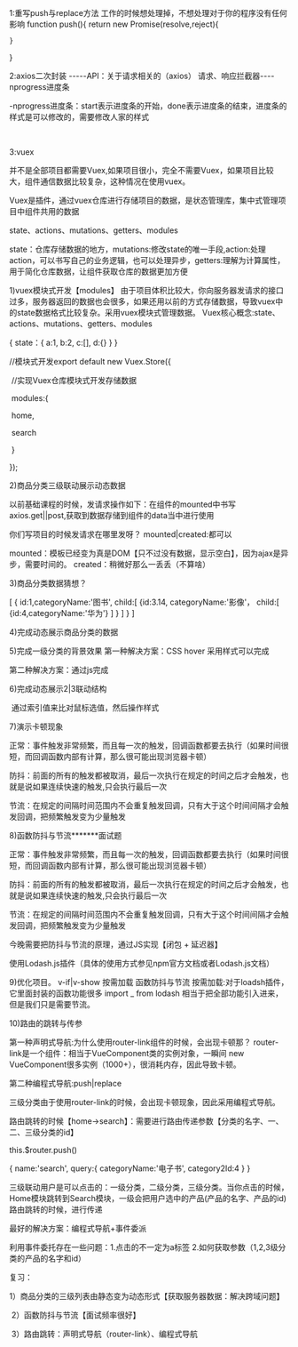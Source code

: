 1:重写push与replace方法
工作的时候想处理掉，不想处理对于你的程序没有任何影响
function push(){
    return new Promise(resolve,reject){

    }
}

2:axios二次封装
-----API：关于请求相关的（axios）
请求、响应拦截器----nprogress进度条

-nprogress进度条：start表示进度条的开始，done表示进度条的结束，进度条的样式是可以修改的，需要修改人家的样式



​	

3:vuex

并不是全部项目都需要Vuex,如果项目很小，完全不需要Vuex，如果项目比较大，组件通信数据比较复杂，这种情况在使用vuex。

Vuex是插件，通过vuex仓库进行存储项目的数据，是状态管理库，集中式管理项目中组件共用的数据

state、actions、mutations、getters、modules

state：仓库存储数据的地方，mutations:修改state的唯一手段,action:处理action，可以书写自己的业务逻辑，也可以处理异步，getters:理解为计算属性，用于简化仓库数据，让组件获取仓库的数据更加方便

1)vuex模块式开发【modules】
由于项目体积比较大，你向服务器发请求的接口过多，服务器返回的数据也会很多，如果还用以前的方式存储数据，导致vuex中的state数据格式比较复杂。采用vuex模块式管理数据。
Vuex核心概念:state、actions、mutations、getters、modules

{
    state：{
         a:1,
         b:2,
         c:[],
         d:{}
    }
}

//模块式开发export default new Vuex.Store({

​    //实现Vuex仓库模块式开发存储数据

​    modules:{

​        home,

​        search

​    }

});


2)商品分类三级联动展示动态数据

以前基础课程的时候，发请求操作如下：在组件的mounted中书写axios.get||post,获取到数据存储到组件的data当中进行使用


你们写项目的时候发请求在哪里发呀？
mounted|created:都可以

mounted：模板已经变为真是DOM【只不过没有数据，显示空白】，因为ajax是异步，需要时间的。
created：稍微好那么一丢丢（不算啥）




3)商品分类数据猜想？

[
    {
        id:1,categoryName:'图书',
        child:[
             {id:3.14,
              categoryName:'影像'，
              child:[
                   {id:4,categoryName:'华为'}
              ]
             }
        ]
    }
]


4)完成动态展示商品分类的数据





5)完成一级分类的背景效果
第一种解决方案：CSS  hover 采用样式可以完成

第二种解决方案：通过js完成



6)完成动态展示2|3联动结构

​		通过索引值来比对鼠标选值，然后操作样式






7)演示卡顿现象

​	正常：事件触发非常频繁，而且每一次的触发，回调函数都要去执行（如果时间很短，而回调函数内部有计算，那么很可能出现浏览器卡顿）

防抖：前面的所有的触发都被取消，最后一次执行在规定的时间之后才会触发，也就是说如果连续快速的触发,只会执行最后一次

节流：在规定的间隔时间范围内不会重复触发回调，只有大于这个时间间隔才会触发回调，把频繁触发变为少量触发





8)函数防抖与节流*******面试题

正常：事件触发非常频繁，而且每一次的触发，回调函数都要去执行（如果时间很短，而回调函数内部有计算，那么很可能出现浏览器卡顿）

防抖：前面的所有的触发都被取消，最后一次执行在规定的时间之后才会触发，也就是说如果连续快速的触发,只会执行最后一次

节流：在规定的间隔时间范围内不会重复触发回调，只有大于这个时间间隔才会触发回调，把频繁触发变为少量触发

今晚需要把防抖与节流的原理，通过JS实现【闭包 + 延迟器】

使用Lodash.js插件（具体的使用方式参见npm官方文档或者Lodash.js文档）



9)优化项目。
v-if|v-show
按需加载
函数防抖与节流
按需加载:对于loadsh插件，它里面封装的函数功能很多
import _ from lodash 相当于把全部功能引入进来，但是我们只是需要节流。





10)路由的跳转与传参

第一种声明式导航:为什么使用router-link组件的时候，会出现卡顿那？
router-link是一个组件：相当于VueComponent类的实例对象，一瞬间
new VueComponent很多实例（1000+），很消耗内存，因此导致卡顿。






第二种编程式导航:push|replace

三级分类由于使用router-link的时候，会出现卡顿现象，因此采用编程式导航。

路由跳转的时候【home->search】：需要进行路由传递参数【分类的名字、一、二、三级分类的id】


this.$router.push()

{ 
 name:'search',
 query:{
    categoryName:'电子书',
    category2Id:4
 }
}

三级联动用户是可以点击的：一级分类，二级分类，三级分类。当你点击的时候，Home模块跳转到Search模块，一级会把用户选中的产品(产品的名字、产品的id)路由跳转的时候，进行传递

 最好的解决方案：编程式导航+事件委派

 利用事件委托存在一些问题：1.点击的不一定为a标签 2.如何获取参数（1,2,3级分类的产品的名字和id）



复习：

​	1）商品分类的三级列表由静态变为动态形式【获取服务器数据：解决跨域问题】

​	2）函数防抖与节流【面试频率很好】

​    3）路由跳转：声明式导航（router-link）、编程式导航






























